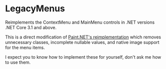 # LegacyMenus
Reimplements the ContextMenu and MainMenu controls in .NET versions .NET Core 3.1 and above.

This is a direct modification of [Paint.NET's reimplementation](https://github.com/paintdotnet/System.Windows.Forms.Legacy) which removes unnecessary classes, incomplete nullable values, and native image support for the menu items.

I expect you to know how to implement these for yourself, don't ask me how to use them.

